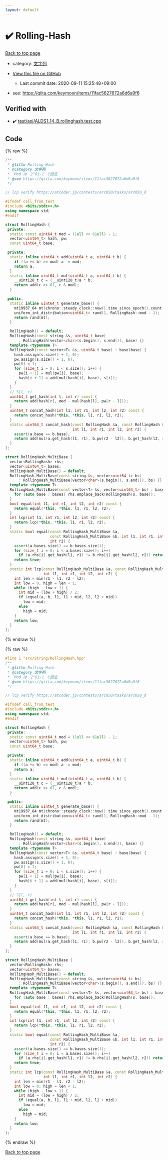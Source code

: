 ```yaml
---
layout: default
---
```


<!-- mathjax config similar to math.stackexchange -->
<script type="text/javascript" async
  src="https://cdnjs.cloudflare.com/ajax/libs/mathjax/2.7.5/MathJax.js?config=TeX-MML-AM_CHTML">
</script>
<script type="text/x-mathjax-config">
  MathJax.Hub.Config({
    TeX: { equationNumbers: { autoNumber: "AMS" }},
    tex2jax: {
      inlineMath: [ ['$','$'] ],
      processEscapes: true
    },
    "HTML-CSS": { matchFontHeight: false },
    displayAlign: "left",
    displayIndent: "2em"
  });
</script>

<script type="text/javascript" src="https://cdnjs.cloudflare.com/ajax/libs/jquery/3.4.1/jquery.min.js"></script>
<script src="https://cdn.jsdelivr.net/npm/jquery-balloon-js@1.1.2/jquery.balloon.min.js" integrity="sha256-ZEYs9VrgAeNuPvs15E39OsyOJaIkXEEt10fzxJ20+2I=" crossorigin="anonymous"></script>
<script type="text/javascript" src="../../../assets/js/copy-button.js"></script>
<link rel="stylesheet" href="../../../assets/css/copy-button.css" />


# :heavy_check_mark: Rolling-Hash

<a href="../../../index.html">Back to top page</a>

* category: <a href="../../../index.html#a973a7fd4d27ccdfce027f329015f5da">文字列</a>
* <a href="{{ site.github.repository_url }}/blob/master/src/String/RollingHash.hpp">View this file on GitHub</a>
    - Last commit date: 2020-09-11 15:25:48+09:00


* see: <a href="https://qiita.com/keymoon/items/11fac5627672a6d6a9f6">https://qiita.com/keymoon/items/11fac5627672a6d6a9f6</a>


## Verified with

* :heavy_check_mark: <a href="../../../verify/test/aoj/ALDS1_14_B.rollinghash.test.cpp.html">test/aoj/ALDS1_14_B.rollinghash.test.cpp</a>


## Code

<a id="unbundled"></a>
{% raw %}
```cpp
/**
 * @title Rolling-Hash
 * @category 文字列
 *  Mod は　2^61-1 で固定
 * @see https://qiita.com/keymoon/items/11fac5627672a6d6a9f6
 */

// lcp verify https://atcoder.jp/contests/arc050/tasks/arc050_d

#ifndef call_from_test
#include <bits/stdc++.h>
using namespace std;
#endif

struct RollingHash {
 private:
  static const uint64_t mod = (1ull << 61ull) - 1;
  vector<uint64_t> hash, pw;
  const uint64_t base;

 private:
  static inline uint64_t add(uint64_t a, uint64_t b) {
    if ((a += b) >= mod) a -= mod;
    return a;
  }
  static inline uint64_t mul(uint64_t a, uint64_t b) {
    __uint128_t c = (__uint128_t)a * b;
    return add(c >> 61, c & mod);
  }

 public:
  static inline uint64_t generate_base() {
    mt19937_64 mt(chrono::steady_clock::now().time_since_epoch().count());
    uniform_int_distribution<uint64_t> rand(1, RollingHash::mod - 1);
    return rand(mt);
  }

  RollingHash() = default;
  RollingHash(const string &s, uint64_t base)
      : RollingHash(vector<char>(s.begin(), s.end()), base) {}
  template <typename T>
  RollingHash(const vector<T> &s, uint64_t base) : base(base) {
    hash.assign(s.size() + 1, 0);
    pw.assign(s.size() + 1, 0);
    pw[0] = 1;
    for (size_t i = 0; i < s.size(); i++) {
      pw[i + 1] = mul(pw[i], base);
      hash[i + 1] = add(mul(hash[i], base), s[i]);
    }
  }
  // S[l, r)
  uint64_t get_hash(int l, int r) const {
    return add(hash[r], mod - mul(hash[l], pw[r - l]));
  }
  uint64_t concat_hash(int l1, int r1, int l2, int r2) const {
    return concat_hash(*this, *this, l1, r1, l2, r2);
  }
  static uint64_t concat_hash(const RollingHash &a, const RollingHash &b,
                              int l1, int r1, int l2, int r2) {
    assert(a.base == b.base);
    return add(mul(a.get_hash(l1, r1), b.pw[r2 - l2]), b.get_hash(l2, r2));
  }
};

struct RollingHash_MultiBase {
  vector<RollingHash> rhs;
  vector<uint64_t> bases;
  RollingHash_MultiBase() = default;
  RollingHash_MultiBase(const string &s, vector<uint64_t> bs)
      : RollingHash_MultiBase(vector<char>(s.begin(), s.end()), bs) {}
  template <typename T>
  RollingHash_MultiBase(const vector<T> &s, vector<uint64_t> bs) : bases(bs) {
    for (auto base : bases) rhs.emplace_back(RollingHash(s, base));
  }
  bool equal(int l1, int r1, int l2, int r2) const {
    return equal(*this, *this, l1, r1, l2, r2);
  }
  int lcp(int l1, int r1, int l2, int r2) const {
    return lcp(*this, *this, l1, r1, l2, r2);
  }
  static bool equal(const RollingHash_MultiBase &a,
                    const RollingHash_MultiBase &b, int l1, int r1, int l2,
                    int r2) {
    assert(a.bases.size() == b.bases.size());
    for (size_t i = 0; i < a.bases.size(); i++)
      if (a.rhs[i].get_hash(l1, r1) != b.rhs[i].get_hash(l2, r2)) return false;
    return true;
  }
  static int lcp(const RollingHash_MultiBase &a, const RollingHash_MultiBase &b,
                 int l1, int r1, int l2, int r2) {
    int len = min(r1 - l1, r2 - l2);
    int low = 0, high = len + 1;
    while (high - low > 1) {
      int mid = (low + high) / 2;
      if (equal(a, b, l1, l1 + mid, l2, l2 + mid))
        low = mid;
      else
        high = mid;
    }
    return low;
  }
};
```
{% endraw %}

<a id="bundled"></a>
{% raw %}
```cpp
#line 1 "src/String/RollingHash.hpp"
/**
 * @title Rolling-Hash
 * @category 文字列
 *  Mod は　2^61-1 で固定
 * @see https://qiita.com/keymoon/items/11fac5627672a6d6a9f6
 */

// lcp verify https://atcoder.jp/contests/arc050/tasks/arc050_d

#ifndef call_from_test
#include <bits/stdc++.h>
using namespace std;
#endif

struct RollingHash {
 private:
  static const uint64_t mod = (1ull << 61ull) - 1;
  vector<uint64_t> hash, pw;
  const uint64_t base;

 private:
  static inline uint64_t add(uint64_t a, uint64_t b) {
    if ((a += b) >= mod) a -= mod;
    return a;
  }
  static inline uint64_t mul(uint64_t a, uint64_t b) {
    __uint128_t c = (__uint128_t)a * b;
    return add(c >> 61, c & mod);
  }

 public:
  static inline uint64_t generate_base() {
    mt19937_64 mt(chrono::steady_clock::now().time_since_epoch().count());
    uniform_int_distribution<uint64_t> rand(1, RollingHash::mod - 1);
    return rand(mt);
  }

  RollingHash() = default;
  RollingHash(const string &s, uint64_t base)
      : RollingHash(vector<char>(s.begin(), s.end()), base) {}
  template <typename T>
  RollingHash(const vector<T> &s, uint64_t base) : base(base) {
    hash.assign(s.size() + 1, 0);
    pw.assign(s.size() + 1, 0);
    pw[0] = 1;
    for (size_t i = 0; i < s.size(); i++) {
      pw[i + 1] = mul(pw[i], base);
      hash[i + 1] = add(mul(hash[i], base), s[i]);
    }
  }
  // S[l, r)
  uint64_t get_hash(int l, int r) const {
    return add(hash[r], mod - mul(hash[l], pw[r - l]));
  }
  uint64_t concat_hash(int l1, int r1, int l2, int r2) const {
    return concat_hash(*this, *this, l1, r1, l2, r2);
  }
  static uint64_t concat_hash(const RollingHash &a, const RollingHash &b,
                              int l1, int r1, int l2, int r2) {
    assert(a.base == b.base);
    return add(mul(a.get_hash(l1, r1), b.pw[r2 - l2]), b.get_hash(l2, r2));
  }
};

struct RollingHash_MultiBase {
  vector<RollingHash> rhs;
  vector<uint64_t> bases;
  RollingHash_MultiBase() = default;
  RollingHash_MultiBase(const string &s, vector<uint64_t> bs)
      : RollingHash_MultiBase(vector<char>(s.begin(), s.end()), bs) {}
  template <typename T>
  RollingHash_MultiBase(const vector<T> &s, vector<uint64_t> bs) : bases(bs) {
    for (auto base : bases) rhs.emplace_back(RollingHash(s, base));
  }
  bool equal(int l1, int r1, int l2, int r2) const {
    return equal(*this, *this, l1, r1, l2, r2);
  }
  int lcp(int l1, int r1, int l2, int r2) const {
    return lcp(*this, *this, l1, r1, l2, r2);
  }
  static bool equal(const RollingHash_MultiBase &a,
                    const RollingHash_MultiBase &b, int l1, int r1, int l2,
                    int r2) {
    assert(a.bases.size() == b.bases.size());
    for (size_t i = 0; i < a.bases.size(); i++)
      if (a.rhs[i].get_hash(l1, r1) != b.rhs[i].get_hash(l2, r2)) return false;
    return true;
  }
  static int lcp(const RollingHash_MultiBase &a, const RollingHash_MultiBase &b,
                 int l1, int r1, int l2, int r2) {
    int len = min(r1 - l1, r2 - l2);
    int low = 0, high = len + 1;
    while (high - low > 1) {
      int mid = (low + high) / 2;
      if (equal(a, b, l1, l1 + mid, l2, l2 + mid))
        low = mid;
      else
        high = mid;
    }
    return low;
  }
};

```
{% endraw %}

<a href="../../../index.html">Back to top page</a>

